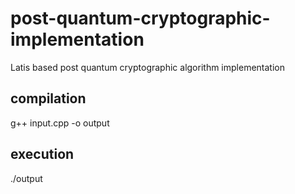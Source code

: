 # post-quantum-cryptographic-implementation
Latis based post quantum cryptographic algorithm implementation

## compilation
g++ input.cpp -o output

## execution
./output
